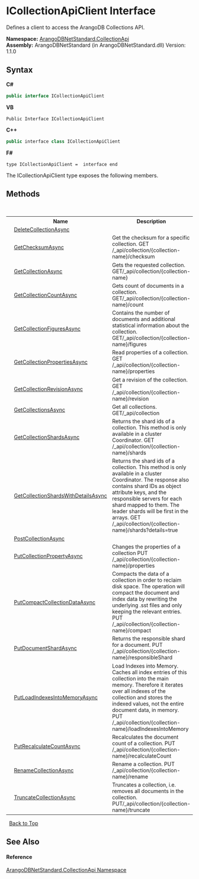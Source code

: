 # ICollectionApiClient Interface
 

Defines a client to access the ArangoDB Collections API.

**Namespace:**&nbsp;<a href="3dcc286c-06c5-3dac-bfbd-fb449b69cd48">ArangoDBNetStandard.CollectionApi</a><br />**Assembly:**&nbsp;ArangoDBNetStandard (in ArangoDBNetStandard.dll) Version: 1.1.0

## Syntax

**C#**<br />
``` C#
public interface ICollectionApiClient
```

**VB**<br />
``` VB
Public Interface ICollectionApiClient
```

**C++**<br />
``` C++
public interface class ICollectionApiClient
```

**F#**<br />
``` F#
type ICollectionApiClient =  interface end
```

The ICollectionApiClient type exposes the following members.


## Methods
&nbsp;<table><tr><th></th><th>Name</th><th>Description</th></tr><tr><td>![Public method](media/pubmethod.gif "Public method")</td><td><a href="77c655a8-65db-41e9-902c-1fce5165d332">DeleteCollectionAsync</a></td><td /></tr><tr><td>![Public method](media/pubmethod.gif "Public method")</td><td><a href="ea56a434-6b3e-87f3-0cd9-1af225c324cb">GetChecksumAsync</a></td><td>
Get the checksum for a specific collection. GET /_api/collection/{collection-name}/checksum</td></tr><tr><td>![Public method](media/pubmethod.gif "Public method")</td><td><a href="13266369-771b-8936-2020-be3ba77e1418">GetCollectionAsync</a></td><td>
Gets the requested collection. GET/_api/collection/{collection-name}</td></tr><tr><td>![Public method](media/pubmethod.gif "Public method")</td><td><a href="6f15e61e-3581-13e0-2b1f-ba5a5420f3e6">GetCollectionCountAsync</a></td><td>
Gets count of documents in a collection. GET/_api/collection/{collection-name}/count</td></tr><tr><td>![Public method](media/pubmethod.gif "Public method")</td><td><a href="4716aac6-7765-646d-4280-9cb57e289aed">GetCollectionFiguresAsync</a></td><td>
Contains the number of documents and additional statistical information about the collection. GET/_api/collection/{collection-name}/figures</td></tr><tr><td>![Public method](media/pubmethod.gif "Public method")</td><td><a href="316cc912-f746-644c-f81e-b5ed5c6b0959">GetCollectionPropertiesAsync</a></td><td>
Read properties of a collection. GET /_api/collection/{collection-name}/properties</td></tr><tr><td>![Public method](media/pubmethod.gif "Public method")</td><td><a href="9cb11950-8f70-73a4-ee3b-51970c417150">GetCollectionRevisionAsync</a></td><td>
Get a revision of the collection. GET /_api/collection/{collection-name}/revision</td></tr><tr><td>![Public method](media/pubmethod.gif "Public method")</td><td><a href="9bf0233d-7f45-8c96-0394-82df70b079eb">GetCollectionsAsync</a></td><td>
Get all collections. GET/_api/collection</td></tr><tr><td>![Public method](media/pubmethod.gif "Public method")</td><td><a href="cb33c553-63b7-7d5a-7b43-ad34caf97193">GetCollectionShardsAsync</a></td><td>
Returns the shard ids of a collection. This method is only available in a cluster Coordinator. GET /_api/collection/{collection-name}/shards</td></tr><tr><td>![Public method](media/pubmethod.gif "Public method")</td><td><a href="e0c001b5-919d-9e20-f1ca-3c32de5afb9c">GetCollectionShardsWithDetailsAsync</a></td><td>
Returns the shard ids of a collection. This method is only available in a cluster Coordinator. The response also contains shard IDs as object attribute keys, and the responsible servers for each shard mapped to them. The leader shards will be first in the arrays. GET /_api/collection/{collection-name}/shards?details=true</td></tr><tr><td>![Public method](media/pubmethod.gif "Public method")</td><td><a href="073c84c3-56b1-9d4d-e0fc-d9d0082de7c9">PostCollectionAsync</a></td><td /></tr><tr><td>![Public method](media/pubmethod.gif "Public method")</td><td><a href="2530e035-4761-c4ed-02ba-f95dc29e938e">PutCollectionPropertyAsync</a></td><td>
Changes the properties of a collection PUT /_api/collection/{collection-name}/properties</td></tr><tr><td>![Public method](media/pubmethod.gif "Public method")</td><td><a href="ff08551c-61cd-1bf2-0437-af8257f4c921">PutCompactCollectionDataAsync</a></td><td>
Compacts the data of a collection in order to reclaim disk space. The operation will compact the document and index data by rewriting the underlying .sst files and only keeping the relevant entries. PUT /_api/collection/{collection-name}/compact</td></tr><tr><td>![Public method](media/pubmethod.gif "Public method")</td><td><a href="9c9570b3-e80d-a23c-7476-f5ce840cfd6b">PutDocumentShardAsync</a></td><td>
Returns the responsible shard for a document. PUT /_api/collection/{collection-name}/responsibleShard</td></tr><tr><td>![Public method](media/pubmethod.gif "Public method")</td><td><a href="c05036e1-f57f-355e-6678-fd5fb4368156">PutLoadIndexesIntoMemoryAsync</a></td><td>
Load Indexes into Memory. Caches all index entries of this collection into the main memory. Therefore it iterates over all indexes of the collection and stores the indexed values, not the entire document data, in memory. PUT /_api/collection/{collection-name}/loadIndexesIntoMemory</td></tr><tr><td>![Public method](media/pubmethod.gif "Public method")</td><td><a href="27ac9e8b-f3f0-307d-b48c-7d68dd3f3ba2">PutRecalculateCountAsync</a></td><td>
Recalculates the document count of a collection. PUT /_api/collection/{collection-name}/recalculateCount</td></tr><tr><td>![Public method](media/pubmethod.gif "Public method")</td><td><a href="d13899a7-11ce-fb72-b3c5-d49c4b6cdfa6">RenameCollectionAsync</a></td><td>
Rename a collection. PUT /_api/collection/{collection-name}/rename</td></tr><tr><td>![Public method](media/pubmethod.gif "Public method")</td><td><a href="58d29519-2a1b-f065-0772-9cf7d6407266">TruncateCollectionAsync</a></td><td>
Truncates a collection, i.e. removes all documents in the collection. PUT/_api/collection/{collection-name}/truncate</td></tr></table>&nbsp;
<a href="#icollectionapiclient-interface">Back to Top</a>

## See Also


#### Reference
<a href="3dcc286c-06c5-3dac-bfbd-fb449b69cd48">ArangoDBNetStandard.CollectionApi Namespace</a><br />